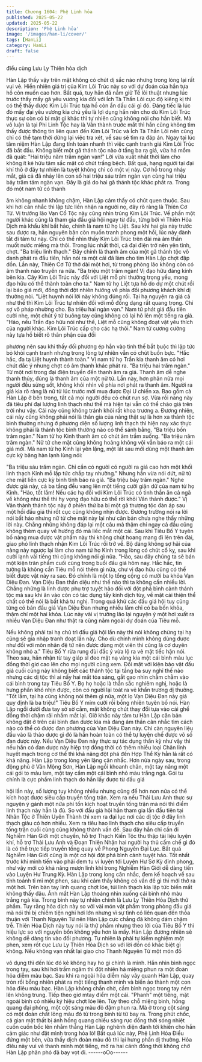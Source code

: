 ```yaml
---
title: Chương 1604: Phệ Linh hỏa
published: 2025-05-22
updated: 2025-05-22
description: 'Phệ Linh hỏa'
image: '/images/han-li/cover/'
tags: [HanLi]
category: HanLi
draft: false
---
```


điểu cùng Lưu Ly Thiên hỏa
dịch

Hàn Lập thấy vậy trên mặt không có chút dị sắc nào nhưng trong
lòng lại rất vui vẻ. Hiển nhiên giá trị của Kim Lôi Trúc này so với
dự đoán của hắn tựa hồ còn muốn cao hơn.
Bất quá, tuy hắn đã nắm giữ Tế lôi thuật nhưng lúc trước thấy
mấy gã yêu vương kia đối với Ích Tà Thần Lôi cực độ kiêng kị thì
có thể thấy được Kim Lôi Trúc tựa hồ còn ẩn dấu cái gì đó. Đáng
tiếc là lúc đó mấy đại yêu vương kia chủ yếu là lợi dụng hắn nên
cho dù Kim Lôi Trúc thực sự còn có bí mật gì khác thì tự nhiên
cũng không nói cho hắn biết.
Mà vô luận là tại Phi Linh Tộc hay là Vân thành trước mắt thì hắn
cũng không tìm thấy được thông tin liên quan đến Kim Lôi Trúc và
Ích Tà Thần Lôi nên cũng chỉ có thể tạm thời dừng lại việc tra xét,
về sau sẽ tìm ra đáp án. Ngay tại lúc tâm niệm Hàn Lập đang tính
toán nhanh thì việc cạnh tranh giá Kim Lôi Trúc đã bắt đầu.
Không biết một gã thánh tộc nào ở tầng ba ra giá, vừa há mồm đã
quát:
"Hai triệu năm trăm ngàn vạn!"
Lời vừa xuất nhất thời làm cho không ít kẻ hữu tâm sắc mặt có
chút trắng bệch. Bất quá, hạng người tại đại khí thô ở đây tự
nhiên là tuyệt không chỉ có một vị này.
Cơ hồ trong nháy mắt, giá cả đã nhảy lên con số hai triệu sáu
trăm ngàn vạn cùng hai triệu bảy trăm tám ngàn vạn. Đây là giá
do hai gã thánh tộc khác phát ra. Trong đó một nam tử có thanh

âm không nhanh không chậm, Hàn Lập cảm thấy có chút quen
thuộc. Sau khi hơi cân nhắc thì lập tức liền nhận ra người nọ, đây
rõ ràng là Thiên Cơ Tử. Vị trưởng lão Vạn Cổ Tộc này cũng nhìn
trúng Kim Lôi Trúc.
Về phần một người khác cũng là tham gia đấu giá hội ngay từ
đầu, từng bởi vì Thiên Hỏa Dịch mà khẩu khí bất hảo, chính là
nam tử họ Liệt.
Sau khi hai gía này trước sau được ra, hắn nguyên bản còn muốn
tranh phong một hồi, lúc này đành tắt đi tâm tư này. Chỉ có thể
nhìn thấy Kim Lôi Trúc trên đài mà âm thần muốt nước miếng mà
thôi. Trong lúc nhất thời, cả đại điện trở nên yên tĩnh, chợt.
"Ba triệu linh thạch."
Đây chính là thanh âm của một gã thánh tộc vô danh phát ra đầu
tiên, hắn nói ra một cái đã làm cho tim Hàn Lập chợt đập dồn. Lần
này, Thiên Cơ Tử thở dài một hơi, từ trong phòng lão không còn
có âm thanh nào truyền ra nữa.
"Ba triệu một trăm ngàn! Vị đạo hữu đáng kính bên kia. Cây Kim
Lôi Trúc này đối với Liệt mỗ phi thường trọng yếu, mong đạo hữu
có thể thành toàn cho ta."
Nam tử họ Liệt tựa hồ do dự một chút rồi lại báo giá mới, đồng
thời đột nhiên hướng về phía đối phương khách khí dị thường
nòi.
"Liệt huynh nói lời này không đúng rồi. Tại hạ nguyện ra giá cả
như thế thì Kim Lôi Trúc tự nhiên đối với mỗ đồng dạng rất quang
trọng. Chỉ sợ vô pháp nhường cho. Ba triệu hai ngàn vạn."
Nam tử phát giá đầu tiên cười nhẹ, một chút ý tứ buông tay cũng
không có lại hô lên một tiếng ra giá.
"Hảo, nếu Trần đạo hữu nói như thế, Liệt mỗ cũng không đoạt vật
yêu thích của người khác. Kim Lôi Trúc cấp cho các hạ thôi."
Nam tử cương cường này tựa hồ biết rõ thân phận của đối

phương nên sau khi thấy đối phương ép hắn vào tình thế bắt
buộc thì lập tức bỏ khỏi cạnh tranh nhưng trong lòng tự nhiên vẫn
có chút buồn bực.
"Hắc hắc, đa tạ Liệt huynh thành toàn."
Vị nam tử họ Trần kia thanh âm có hơi chút đắc ý nhưng chợt có
âm thanh khác phát ra.
"Ba triệu hai trăm ngàn."
Từ một nơi trong đại điện truyền đến thanh âm ra giá. Thanh âm
dễ nghe thanh thúy, đúng là thanh âm của một nữ tử.
Lần này, hơn phân nửa mọi người đều sửng sốt, không khỏi nhìn
về phía nơi phát ra thanh âm. Người ra giá kia rõ ràng là nữ tử lúc
trước mới mua được Đại U chiến xa. Bao gồm cà Hàn Lập ở bên
trong, tất cả mọi người đều có chút run sợ.
Vừa rồi nàng này đã tiêu phí đại lượng linh thạch như thế mà hiện
tại vẫn có thể chào giá trên trời như vậy. Cái này cũng không
tránh khỏi rất khoa trương a.
Đương nhiên, cái này cũng không phải nói là thân gia của nàng
thật sự là hơn xa thánh tộc bình thường nhưng ở phương diện số
lượng linh thạch thì hiện nay xác thực không phải là thánh tộc
bình thường nào có thể sánh bằng.
"Ba triệu bốn trăm ngàn."
Nam tử họ Kinh thanh âm có chút âm trầm xuống.
"Ba triệu năm trăm ngàn."
Nữ tử che mặt cũng không hoảng không vội vẫn báo ra một cái
giá mới.
Mà nam tử họ Kinh lại yên lặng, một lát sau mới dùng một thanh
âm cực kỳ băng hàn lạnh lùng nói:

"Ba triệu sáu trăm ngàn. Chỉ cần có người có người ra giá cao
hơn một khối linh thạch Kính mỗ lập tức chắp tay nhường."
Nhưng hắn vừa nói dứt, nữ tử che mặt liền cực kỳ bình tĩnh báo
ra giá.
"Ba triệu bảy trăm ngàn."
Nghe được giá này, cả ba tầng đều vang lên một tiếng cười giận
dữ của nam tử họ Kinh.
"Hảo, tốt lắm! Nếu các hạ đối với Kim Lôi Trúc có tinh thần ăn cả
ngã về không như thế thì hy vọng đạo hữu có thể rời khỏi Vân
thành được."
Vị Vân thành thánh tộc này ở phiên thứ ba bị một gã thượng tộc
đàn áp sau một hồi đấu giá thì rốt cục cũng không nhịn được.
Đương trường nói ra lời nói bất hảo nhưng nữ tử che mặt này lại
như căn bản chưa nghe thấy những lời này. Chẳng những không
đáp lại một câu mà thậm chí ngay cả đầu cũng không thèm quay
về hướng đó mà liếc mắt một cái. Sau khi Tiêu Bố Y tuyên bố
nàng mua được vật phẩm này thì không chút hoang mang đi lên
trên đài, giao phó linh thạch nhận Kim Lôi Trúc rồi trở về.
Bộ dáng không sợ hãi của nàng này ngược lại làm cho nam tử họ
Kinh trong lòng có chút cố kỵ, sau khi cười lạnh vài tiếng thì cũng
không nói gì nữa.
"Hảo, sau đây chúng ta sẽ bán một kiện trân phẩm cuối cùng
trong buổi đấu giá hôm nay. Hắc hắc, tin tưởng là không cần Tiêu
mỗ nói thêm gì nữa, chư vị đạo hữu cũng có thể biết được vật này
ra sao. Đó chính là một lọ tổng cộng có mười ba khỏa Vạn Diệu
Đan. Vạn Diệu Đan thần diệu như thế nào thì ta không cần nhiều
lời. Chẳng những là linh dược phụ trợ tuyệt hảo đối với đột phá
bình cảnh thánh tộc mà sau khi ăn vào còn có tác dụng tẩy kinh
dịch tủy, về mặt cải thiện thể chất có thể nói là bất khả tư nghị.
Trong quá khứ các đấu giá hội tuy cũng từng có bán đấu giá Vạn
Diệu Đan nhưng nhiều lắm chỉ có ba bốn khỏa, thậm chí một hai
khỏa. Lúc này vài vị trưởng lão lại nguyện ý một hơi xuất ra nhiều
Vạn Diệu Đan như thật ra cũng nằm ngoài dự đoán của Tiêu mỗ.

Nếu không phải tai hạ chủ trì đấu giá hội lần này thì nói không
chừng tại hạ cũng sẽ gia nhập tranh đoạt lần này. Cho dù chính
mình không dùng được như đối với môn nhân đệ tử nên được
dùng một viên thì cũng là cơ duyên không nhỏ a."
Tiêu Bố Y rừa rung đùi đắc ý vừa lộ ra vẻ mặt tiếc hận nói.
Theo sau, hắn nhận từ tay giáp sĩ đeo mặt nạ vàng kia một cái
bình màu lục đồng thời giơ cao lên cho mọi người cùng xem.
Đối mặt với kiện bảo vật đấu giá cuối cùng này không biết các
thánh tộc tại tầng ba suy nghĩ thế nào nhưng các dị tộc thì ai nấy
hai mắt tỏa sáng, gắt gao nhìn chằm chằm vào cái bình trong tay
Tiêu Bố Y. Bọ họ hoặc là thần sắc nghiêm nghị, hoặc là hưng
phấn khó nhịn được, còn có người lại toát ra vẻ khẩn trương dị
thường.
"Tốt lắm, tại hạ cũng không nói thêm gì nữa, một lọ Vạn Diệu Đan
này giá quy định là ba triệu!"
Tiêu Bố Y mỉm cười rồi bỗng nhiên tuyên bố nói.
Hàn Lập ngồi dưới đưa tay sờ sờ cằm, mặt không chút thay đổi
tựa vào cái ghế đồng thời chậm rãi nhắm mắt lại. Giờ khắc này
tâm tư Hàn Lập căn bản không đặt ở trên cái bình đan dược kia
mà đang âm thần cân nhắc tìm cách nào có thể có được đan
phương của Vạn Diệu Đan này.
Chỉ càn nguyên liệu đầu vào là thảo dược gì đó là hắn hoàn toàn
có thể tự luyện chế được vô số đan dược này. Nếu Vạn Diệu Đan
này thực sự tác dụng thần kỳ như vậy thì nếu hắn có đan dược
này hiệp trợ đồng thời có thêm nhiều loại Chân linh huyết mạch
trong cơ thể thì khả năng đột phá đến Hợp Thể Kỳ hẳn lả rất có
khả năng. Hàn Lập trong lòng yên lặng cân nhắc.
Hơn nửa ngày sau, trong động phủ ở Vân Mộng Sơn, Hàn Lập
ngồi khoanh chân, một tay nâng một cái gói to màu lam, một tay
cầm một cái bình nhỏ màu trắng ngà.
Gói tu chính là cực phẩm linh thạch do hắn lấy được từ đấu giá

hội lần này, số lượng tuy không nhiều nhưng cũng để hơn non
nửa có thể kích hoạt được siêu cấp truyền tống trận. Xem ra nếu
Thải Lưu Anh thực sự nguyện ý gánh một nửa phí tổn kích hoạt
truyền tống trận mà nói thì điểm linh thạch này hẳn là đù.
So với đấu giá hội hắn tham gia lần đầu tiên tại Nhân Tộc ở Thiên
Uyên Thành thì xem ra đại lục nơi các dị tộc ở đây linh thạch giàu
có hơn nhiều. Xem ra tiêu hao linh thạch cho siêu cấp truyền tống
trận cuối cùng cũng không thành vấn đề.
Sau đây hắn chỉ cần đi Nghiễm Hàn Giới một chuyến, hỗ trợ
Thạch Kiến Tộc thu thập tài liệu luyện khí, hỗ trợ Thải Lưu Anh và
Đoạn Thiên Nhận hai người hạ thủ cấm chế gì đó là có thể trực
tiếp truyền tống quay về Phong Nguyên Đại Lục.
Bất quá Nghiễm Hàn Giới cũng là một cơ hội đột phá bình cảnh
tuyệt hảo. Tốt nhất trước khi mình tiến vào phải đem tu vi luyện
tới Luyện Hư Sơ Kỳ đỉnh phong, như vậy mới có khả năng mượn
linh khí trong Nghiễm Hàn Giới dễ dàng tiến vào Luyện Hư Trung
Kỳ.
Hàn Lập trong long cân nhắc, đem kế hoạch về sau tính toánh tỉ
mỉ một phen, sau khi cảm thấy không có vấn đề gì thì mới thở ra
một hơi. Trên bàn tay linh quang chợt lóe, túi linh thạch kia lập tức
biến mất không thấy đâu. Ánh mắt Hàn Lập thoáng nhìn xuống
cái bình nhỏ màu trắng ngà kia. Trong bình này tự nhiên chính là
Lưu Ly Thiên Hỏa Dịch thứ phẩm.
Tuy rằng hỏa dịch này so với vài món vật phẩm trong phòng đấu
giá mà nói thì bị chiếm tiện nghi hơi lớn nhưng vì sự tình có liên
quan đến thỏa thuận với Thanh Nguyên Tử nên Hàn Lập cực
chẳng đã không dám chậm trễ.
Thiên Hỏa Dịch này tuy nói là thứ phẩm nhưng theo lời của Tiêu
Bố Y thì hiệu lực so với nguyên bổn không yếu hơn là mấy. Hàn
Lập đương nhiên sẽ không dễ dàng tin vào đối phương. Tự nhiên
là phải tự kiểm nghiệm một phen, xem rốt cục Lưu Ly Thiên Hỏa
Dịch so với lời đồn có khác biệt gì không.
Nếu không vạn nhất lại giao cho Thanh Nguyên Tử một món đồ

vô dụng thì đến lúc đó kẻ không hay ho gì chính là mình.
Hắn nhìn bình ngọc trong tay, sau khi hơi trầm ngâm thì đột nhiên
há miệng phun ra một đoàn hỏa diễm màu bạc. Sau khi ra ngoài
hỏa diễm này vây quanh Hàn Lập, quay tròn rồi bỗng nhiên phát
ra một tiếng thanh minh và biến ảo thành một con hỏa điêu màu
bạc. Hàn Lập không chần chờ, cầm bình ngọc trong tay ném lên
không trung. Tiếp theo giơ mtay điểm một cái.
"Phanh" một tiếng, mặt ngoài bình có nhiều ký hiệu chợt lóe lên.
Tùy theo chỗ miệng bình, hồng quang đại phóng, một cột sáng
màu đỏ đậm phun ra. Mà ở trong cột sáng có một đoàn chất lỏng
màu đỏ từ trong bình từ từ bay ra.
Trong phút chốc, cả gian mật thất bị ánh hồng quang chiếu sáng
rực đồng thời sóng nhiệt cuồn cuồn bốc lên nhằm thẳng Hàn Lập
nghênh diện đánh tới khiến cho hắn cảm giác như đặt mình trong
hỏa lò!
Bất quá lúc này, Phệ Linh Hỏa Điểu đứng một bên, vừa thấy dịch
đoàn màu đỏ thì lại hưng phấn dị thường. Hỏa điêu này vui vẻ
thanh minh một tiếng, mở ra hai cánh đồng thời không chờ Hàn
Lập phân phó đã bay vọt đi.
------oOo------
